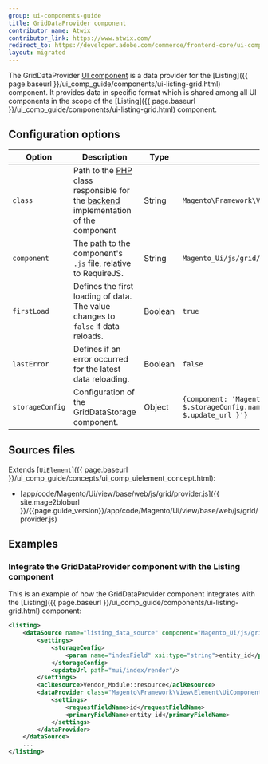 ```yaml
---
group: ui-components-guide
title: GridDataProvider component
contributor_name: Atwix
contributor_link: https://www.atwix.com/
redirect_to: https://developer.adobe.com/commerce/frontend-core/ui-components/components/grid-data-provider/
layout: migrated
---
```


The GridDataProvider [UI component](https://glossary.magento.com/ui-component) is a data provider for the [Listing]({{ page.baseurl }}/ui_comp_guide/components/ui-listing-grid.html) component. It provides data in specific format which is shared among all UI components in the scope of the [Listing]({{ page.baseurl }}/ui_comp_guide/components/ui-listing-grid.html) component.

## Configuration options

| Option | Description | Type | Default Value |
| --- | --- | --- | --- |
| `class` | Path to the [PHP](https://glossary.magento.com/php) class responsible for the [backend](https://glossary.magento.com/backend) implementation of the component | String | `Magento\Framework\View\Element\UiComponent\DataProvider\DataProvider` |
| `component` | The path to the component's `.js` file, relative to RequireJS. | String | `Magento_Ui/js/grid/provider` |
| `firstLoad` | Defines the first loading of data. The value changes to `false` if data reloads. | Boolean | `true` |
| `lastError` | Defines if an error occurred for the latest data reloading. | Boolean | `false` |
| `storageConfig` | Configuration of the GridDataStorage component. | Object | `{component: 'Magento_Ui/js/grid/data-storage',provider: '${ $.storageConfig.name }',name: '${ $.name }_storage',updateUrl: '${ $.update_url }'}` |

## Sources files

Extends [`UiElement`]({{ page.baseurl }}/ui_comp_guide/concepts/ui_comp_uielement_concept.html):

-  [app/code/Magento/Ui/view/base/web/js/grid/provider.js]({{ site.mage2bloburl }}/{{page.guide_version}}/app/code/Magento/Ui/view/base/web/js/grid/provider.js)

## Examples

### Integrate the GridDataProvider component with the Listing component

This is an example of how the GridDataProvider component integrates with the [Listing]({{ page.baseurl }}/ui_comp_guide/components/ui-listing-grid.html) component:

```xml
<listing>
    <dataSource name="listing_data_source" component="Magento_Ui/js/grid/provider">
        <settings>
            <storageConfig>
                <param name="indexField" xsi:type="string">entity_id</param>
            </storageConfig>
            <updateUrl path="mui/index/render"/>
        </settings>
        <aclResource>Vendor_Module::resource</aclResource>
        <dataProvider class="Magento\Framework\View\Element\UiComponent\DataProvider\DataProvider" name="listing_data_source">
            <settings>
                <requestFieldName>id</requestFieldName>
                <primaryFieldName>entity_id</primaryFieldName>
            </settings>
        </dataProvider>
    </dataSource>
    ...
</listing>
```
